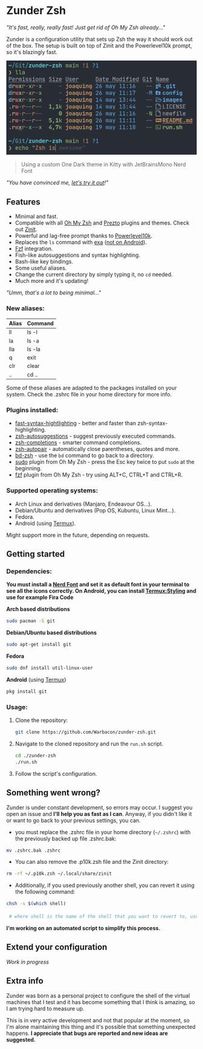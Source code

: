 # Zunder Zsh

*"It's fast, really, really fast! Just get rid of Oh My Zsh already..."*

Zunder is a configuration utility that sets up Zsh the way it should work out of the box. 
The setup is built on top of Zinit and the Powerlevel10k prompt, so it's blazingly fast.

![example](images/example.png)

> Using a custom One Dark theme in Kitty with JetBrainsMono Nerd Font

*"You have convinced me, [let's try it out](https://github.com/Warbacon/zunder-zsh#getting-started)!"*

## Features

- Minimal and fast.
- Compatible with all [Oh My Zsh](https://github.com/ohmyzsh/ohmyzsh) and [Prezto](https://github.com/sorin-ionescu/prezto)
plugins and themes. Check out [Zinit](https://github.com/zdharma-continuum/zinit).
- Powerful and lag-free prompt thanks to [Powerlevel10k](https://github.com/romkatv/powerlevel10k).
- Replaces the `ls` command with [exa](https://github.com/ogham/exa) 
([not on Android](https://github.com/Warbacon/zunder-zsh/issues/1#issuecomment-1121312633)).
- [Fzf](https://github.com/junegunn/fzf) integration.
- Fish-like autosuggestions and syntax highlighting. 
- Bash-like key bindings.
- Some useful aliases.
- Change the current directory by simply typing it, no ```cd``` needed.
- Much more and it's updating!

*"Umm, that's a lot to being minimal..."*

### New aliases:

| Alias | Command                      |
| ----- | -----------------------------|
| ll    | ls -l                        |
| la    | ls -a                        |
| lla   | ls -la                       |
| q     | exit                         |
| clr   | clear                        |
| ..    | cd ..                        |

Some of these aliases are adapted to the packages installed on your system.
Check the .zshrc file in your home directory for more info.

### Plugins installed:

- [fast-syntax-hightlighting](https://github.com/zdharma-continuum/fast-syntax-highlighting) - better
and faster than zsh-syntax-highlighting.
- [zsh-autosuggestions](https://github.com/zsh-users/zsh-autosuggestions) - suggest previously
executed commands.
- [zsh-completions](https://github.com/zsh-users/zsh-completions) - smarter command completions.
- [zsh-autopair](https://github.com/hlissner/zsh-autopair) - automatically close parentheses,
quotes and more.
- [bd-zsh](https://github.com/Tarrasch/zsh-bd) - use the ```bd``` command to go back to a directory.
- [sudo](https://github.com/ohmyzsh/ohmyzsh/tree/master/plugins/sudo) plugin from Oh My Zsh -
press the Esc key twice to put ```sudo``` at the beginning.
- [fzf](https://github.com/ohmyzsh/ohmyzsh/tree/master/plugins/fzf) plugin from Oh My Zsh -
try using ALT+C, CTRL+T and CTRL+R.

### Supported operating systems:

- Arch Linux and derivatives (Manjaro, Endeavour OS...).
- Debian/Ubuntu and derivatives (Pop OS, Kubuntu, Linux Mint...).
- Fedora.
- Android (using [Termux](https://termux.com/)).

Might support more in the future, depending on requests.

## Getting started

### Dependencies:

**You must install a [Nerd Font](https://www.nerdfonts.com/font-downloads) and set it as default font in your terminal to see all the icons correctly. 
On Android, you can install [Termux:Styling](https://f-droid.org/es/packages/com.termux.styling) and use for example Fira Code**

**Arch based distributions**

```sh
sudo pacman -S git
```

**Debian/Ubuntu based distributions**

```sh
sudo apt-get install git
```

**Fedora**

```sh
sudo dnf install util-linux-user
```

**Android** (using [Termux](https://termux.com/))

```sh
pkg install git
```

### Usage:

1. Clone the repository:
   
   ```sh
   git clone https://github.com/Warbacon/zunder-zsh.git
   ```

2. Navigate to the cloned repository and run the `run.sh` script.
   
   ```sh
   cd ./zunder-zsh
   ./run.sh
   ```

3. Follow the script's configuration.

## Something went wrong?

Zunder is under constant development, so errors may occur. I suggest you open an issue and **I'll help you as fast as I can**. 
Anyway, if you didn't like it or want to go back to your previous settings, you can.

- you must replace the .zshrc file in your home directory (```~/.zshrc```) with the previously backed up file
.zshrc.bak:
```bash
mv .zshrc.bak .zshrc
```

- You can also remove the .p10k.zsh file and the Zinit directory:

```bash
rm -rf ~/.p10k.zsh ~/.local/share/zinit
```

- Additionally, if you used previously another shell, you can revert it using the following command:
```bash
chsh -s $(which shell)

 # where shell is the name of the shell that you want to revert to, usually bash.
```

**I'm working on an automated script to simplify this process.**

## Extend your configuration

*Work in progress*

## Extra info

Zunder was born as a personal project to configure the shell of the virtual machines 
that I test and it has become something that I think is amazing, so I am trying hard to measure up.

This is in very active development and not that popular at the moment, so
I'm alone maintaining this thing and it's possible that something unexpected
happens. **I appreciate that bugs are reported and new ideas are suggested.** 
